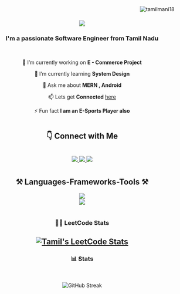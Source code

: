 <img align="right" src="https://komarev.com/ghpvc/?username=tamilmani18&label=Profile%20views&color=0e75b6&style=flat" alt="tamilmani18" />

<h1 align="center">
    <img src="https://readme-typing-svg.herokuapp.com/?font=Righteous&size=35&center=true&vCenter=true&width=500&height=70&duration=4000&lines=Hi+There!+👋;+I'm+Tamil!;"/>
</h1>

<h3 align="center">I'm a passionate Software Engineer from Tamil Nadu</h3>

<br/>

<div align="center">

🔭 I’m currently working on **E - Commerce Project**

🌱 I’m currently learning **System Design**

 💬 Ask me about **MERN , Android**

 📫 Lets get **Connected** [here](https://linkedin.com/in/tamil-mani18/)

 ⚡ Fun fact **I am an E-Sports Player also**

 </div>
 
#

 <div align="center"> 
     
   <h2 align="center">👇 Connect with Me</h2>
   
   <br/>
   
   <a href="mailto:tamilmani.hp5@gmail.com">
     <img src="https://img.shields.io/badge/Gmail-333333?style=for-the-badge&logo=gmail&logoColor=red" />
   </a>
   
   <a href="https://linkedin.com/in/tamil-mani18/" target="_blank">
     <img src="https://img.shields.io/badge/LinkedIn-0077B5?style=for-the-badge&logo=linkedin&logoColor=white" target="_blank" />
   </a>
   
   <a href="https://tamilmani18.github.io" target="_blank">
     <img src="https://img.shields.io/badge/Portfolio-FF5722?style=for-the-badge&logo=todoist&logoColor=white" target="_blank" /> <!-- sqlite, safari, google-chrome are other good icon options -->
   </a>
 
 </div>

#

 <div align="center">
    <h2 align="center">⚒️ Languages-Frameworks-Tools ⚒️</h2>
    <img src="https://skillicons.dev/icons?i=java,javascript,c,dart,html,css,github,git,docker,androidstudio" />
    <br>
    <img src="https://skillicons.dev/icons?i=flutter,nodejs,react,express,mongodb,mysql" /><br>
 </div>

#
<div align="center">
    
### 👨‍💻 LeetCode Stats 

[![Tamil's LeetCode Stats](https://leetcode-stats.vercel.app/api?username=Tamilmani18&theme=dark)](https://leetcode.com/Tamilmani18/)
<br/>
---
</div>

<div align="center">
 
### 📊 Stats

<br/>

![GitHub Streak](https://github-readme-streak-stats.herokuapp.com/?user=tamilmani18&theme=tokyonight)

#
 </div>

